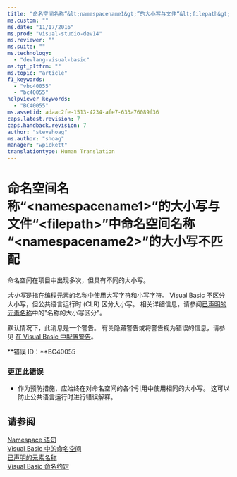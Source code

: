 ```yaml
---
title: "命名空间名称“&lt;namespacename1&gt;”的大小写与文件“&lt;filepath&gt;”中命名空间名称 “&lt;namespacename2&gt;”的大小写不匹配 | Microsoft Docs"
ms.custom: ""
ms.date: "11/17/2016"
ms.prod: "visual-studio-dev14"
ms.reviewer: ""
ms.suite: ""
ms.technology: 
  - "devlang-visual-basic"
ms.tgt_pltfrm: ""
ms.topic: "article"
f1_keywords: 
  - "vbc40055"
  - "bc40055"
helpviewer_keywords: 
  - "BC40055"
ms.assetid: adaac2fe-1513-4234-afe7-633a76089f36
caps.latest.revision: 7
caps.handback.revision: 7
author: "stevehoag"
ms.author: "shoag"
manager: "wpickett"
translationtype: Human Translation
---
```

# 命名空间名称“&lt;namespacename1&gt;”的大小写与文件“&lt;filepath&gt;”中命名空间名称 “&lt;namespacename2&gt;”的大小写不匹配
命名空间在项目中出现多次，但具有不同的大小写。  
  
 *大小写*是指在编程元素的名称中使用大写字符和小写字符。 Visual Basic 不区分大小写，但公共语言运行时 \(CLR\) 区分大小写。 相关详细信息，请参阅[已声明的元素名称](../../visual-basic/programming-guide/language-features/declared-elements/declared-element-names.md)中的"名称的大小写区分"。  
  
 默认情况下，此消息是一个警告。 有关隐藏警告或将警告视为错误的信息，请参见 [在 Visual Basic 中配置警告](/visual-studio/ide/configuring-warnings-in-visual-basic)。  
  
 **错误 ID：**BC40055  
  
### 更正此错误  
  
-   作为预防措施，应始终在对命名空间的各个引用中使用相同的大小写。 这可以防止公共语言运行时进行错误解释。  
  
## 请参阅  
 [Namespace 语句](../../visual-basic/language-reference/statements/namespace-statement.md)   
 [Visual Basic 中的命名空间](../../visual-basic/programming-guide/program-structure/namespaces.md)   
 [已声明的元素名称](../../visual-basic/programming-guide/language-features/declared-elements/declared-element-names.md)   
 [Visual Basic 命名约定](../../visual-basic/programming-guide/program-structure/naming-conventions.md)